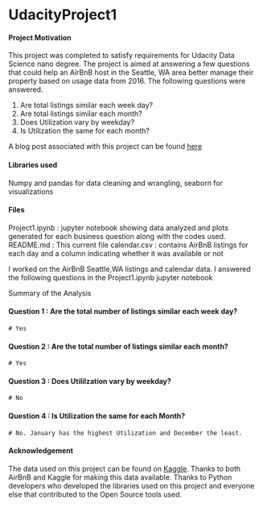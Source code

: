 # UdacityProject1
#### Project Motivation
This project was completed to satisfy requirements for Udacity Data Science nano degree.
The project is aimed at answering a few questions that could help an AirBnB host in the Seattle, WA area better manage their property based on usage data from 2016. The following questions were answered.
1. Are total listings similar each week day?
2. Are total listings similar each month?
3. Does Utilization vary by weekday?
4. Is Utilization the same for each month?

A blog post associated with this project can be found [here](https://mujeeblawal.medium.com/data-analysis-analyzing-airbnb-listings-data-bb421be996d1)


#### Libraries used 
Numpy and pandas for data cleaning and wrangling, seaborn for visualizations

#### Files
Project1.ipynb : jupyter notebook showing data analyzed and plots generated for each business question along with the codes used.
README.md : This current file
calendar.csv : contains AirBnB listings for each day and a column indicating whether it was available or not


I worked on the AirBnB Seattle,WA listings and calendar data. I answered the following questions in the Project1.ipynb jupyter notebook

Summary of the Analysis
#### Question 1 : Are the total number of listings similar each week day?
    # Yes
#### Question 2 : Are the total number of listings similar each month?
    # Yes
#### Question 3 : Does Utililzation vary by weekday?
    # No
#### Question 4 : Is Utilization the same for each Month?
    # No. January has the highest Utilization and December the least.

#### Acknowledgement
The data used on this project can be found on [Kaggle](https://www.kaggle.com/airbnb/seattle/data). Thanks to both AirBnB and Kaggle for making this data available. Thanks to Python developers who developed the libraries used on this project and everyone else that contributed to the Open Source tools used.

